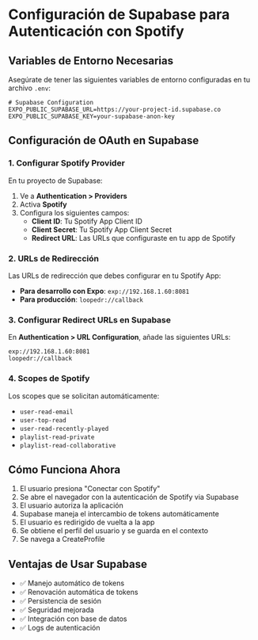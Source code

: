 # Configuración de Supabase para Autenticación con Spotify

## Variables de Entorno Necesarias

Asegúrate de tener las siguientes variables de entorno configuradas en tu archivo `.env`:

```
# Supabase Configuration
EXPO_PUBLIC_SUPABASE_URL=https://your-project-id.supabase.co
EXPO_PUBLIC_SUPABASE_KEY=your-supabase-anon-key
```

## Configuración de OAuth en Supabase

### 1. Configurar Spotify Provider

En tu proyecto de Supabase:

1. Ve a **Authentication > Providers**
2. Activa **Spotify**
3. Configura los siguientes campos:
   - **Client ID**: Tu Spotify App Client ID
   - **Client Secret**: Tu Spotify App Client Secret
   - **Redirect URL**: Las URLs que configuraste en tu app de Spotify

### 2. URLs de Redirección

Las URLs de redirección que debes configurar en tu Spotify App:

- **Para desarrollo con Expo**: `exp://192.168.1.60:8081`
- **Para producción**: `loopedr://callback`

### 3. Configurar Redirect URLs en Supabase

En **Authentication > URL Configuration**, añade las siguientes URLs:

```
exp://192.168.1.60:8081
loopedr://callback
```

### 4. Scopes de Spotify

Los scopes que se solicitan automáticamente:
- `user-read-email`
- `user-top-read`
- `user-read-recently-played`
- `playlist-read-private`
- `playlist-read-collaborative`

## Cómo Funciona Ahora

1. El usuario presiona "Conectar con Spotify"
2. Se abre el navegador con la autenticación de Spotify via Supabase
3. El usuario autoriza la aplicación
4. Supabase maneja el intercambio de tokens automáticamente
5. El usuario es redirigido de vuelta a la app
6. Se obtiene el perfil del usuario y se guarda en el contexto
7. Se navega a CreateProfile

## Ventajas de Usar Supabase

- ✅ Manejo automático de tokens
- ✅ Renovación automática de tokens
- ✅ Persistencia de sesión
- ✅ Seguridad mejorada
- ✅ Integración con base de datos
- ✅ Logs de autenticación 